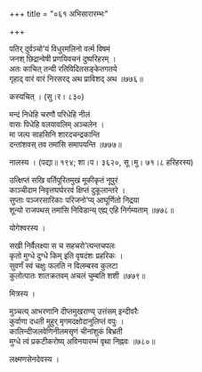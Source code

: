 +++
title = "०६१ अभिसारारम्भः"

+++


पतिर् दुर्वञ्चो’यं विधुरमलिनो वर्त्म विषमं  
जनश् छिद्रान्वेषी प्रणयिवचनं दुष्परिहरम् ।  
अतः काचित् तन्वी रतिविदितसङ्केतगतये  
गृहाद् वारं वारं निरसरद् अथ प्राविशद् अथ ॥७७६॥  


कस्यचित् । (सु।र। ८३०)  


मन्दं निधेहि चरणौ परिधेहि नीलं  
वासः पिधेहि वलयावलिम् अञ्चलेन ।  
मा जल्प साहसिनि शारदचन्द्रकान्ति  
दन्तांशवस् तव तमांसि समापयन्ति ॥७७७॥  


नालस्य । (पद्या॥ १९४; शा।प। ३६२०, सू।मु। ७१।८ हरिहरस्य)  


उत्क्षिप्तं सखि वर्तिपूरितमुखं मूकीकृतं नूपुरं   
काञ्चीदाम निवृत्तघर्घररवं क्षिप्तं दुकूलान्तरे ।  
सुप्ताः पञ्जरसारिकाः परिजनो’प्य् आघूर्णितो निद्रया   
शून्यो राजपथस् तमांसि निविडान्य् एह्य् एहि निर्गम्यताम् ॥७७८॥  


योगेश्वरस्य ।  


सखी निर्वैलक्ष्या स च सहचरो’त्यन्तचपलः  
कृतो मुग्धे दुग्धे किम् इति वृषदंशः प्रहरिकः ।  
सुवर्णं स्वं चक्षुः फलति न विलम्बस्व कुलटा  
कुलोत्पातः शातक्रतवम् अचलं चुम्बति शशी ॥७७९॥  


मित्रस्य ।  


मुञ्चत्य् आभरणानि दीप्तमुखराण्य् उत्तंसम् इन्दीवरैः  
कुर्वाणा दधती मुहुर् मृगमदक्षोदानुलिप्तं वपुः ।  
कालिन्दीजलवेणिनीलमसृणं चीनांशुकं बिभ्रती  
मुग्धे त्वं प्रकटीकरोष्य् अविनयारम्भं वृथा निह्नवः ॥७८०॥  


लक्ष्मणसेनदेवस्य ।  

